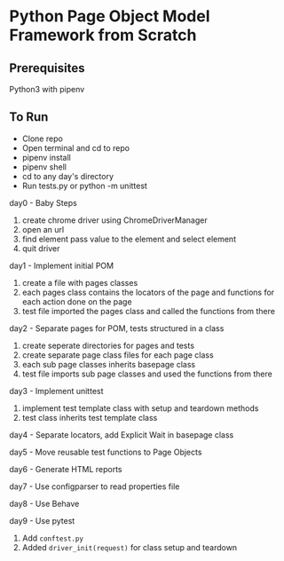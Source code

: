 # Python Page Object Model Framework from Scratch

## Prerequisites
Python3 with pipenv

## To Run
* Clone repo
* Open terminal and cd to repo
* pipenv install
* pipenv shell
* cd to any day's directory
* Run tests.py or python -m unittest

day0 - Baby Steps 

1. create chrome driver using ChromeDriverManager
2. open an url
3. find element pass value to the element and select element
4. quit driver 

day1 - Implement initial POM
1. create a file with pages classes
2. each pages class contains the locators of the page and functions for each action done on the page
3. test file imported the pages class and called the functions from there

day2 - Separate pages for POM, tests structured in a class
1. create seperate directories for pages and tests
2. create separate page class files for each page class
3. each sub page classes inherits basepage class
4. test file imports sub page classes and used the functions from there

day3 - Implement unittest
1. implement test template class with setup and teardown methods
2. test class inherits test template class

day4 - Separate locators, add Explicit Wait in basepage class

day5 - Move reusable test functions to Page Objects 

day6 - Generate HTML reports 

day7 - Use configparser to read properties file 

day8 - Use Behave

day9 - Use pytest
1. Add `conftest.py`
2. Added `driver_init(request)` for class setup and teardown